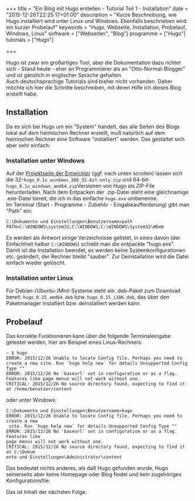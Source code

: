 +++
title 		    = "Ein Blog mit Hugo erstellen - Tutorial Teil 1 - Installation"
date 		    = "2015-12-26T22:25:17+01:00"
description     = "Kurze Beschreibung, wie Hugo installiert wird unter Linux und Windows. Ebenfalls beschrieben wird ein kurzer Probelauf"
keywords        = "Hugo, Webseite, Installation, Probelauf, Windows, Linux"
software 	    = ["Webseiten", "Blog"]
programme	    = ["Hugo"]
tutorials 		= ["Hugo"]

+++

Hugo ist zwar ein großartiges Tool, aber die Dokumentation dazu richtet sich - Stand heute - eher an Programmierer als an "Otto-Normal-Blogger" und ist gänzlich in englischer Sprache gehalten.    
Auch deutschsprachige Tutorials sind bisher nicht vorhanden. Daher möchte ich hier die Schritte beschreiben, mit deren Hilfe ich dieses Blog erstellt habe.

## Installation

Da es sich bei Hugo um ein "System" handelt, das alle Seiten des Blogs lokal auf dem heimischen Rechner erstellt, muß natürlich auf dem heimischen Rechner eine Software "installiert" werden. Das gestaltet sich aber sehr einfach:<!--more-->

### Installation unter Windows
Auf der [Projektseite der Entwickler](https://github.com/spf13/hugo/releases) (ggf. nach unten scrollen) lassen sich die 32-`hugo_0.1x_windows_386_32-bit-only.zip` und 64-bit- `hugo_0.1x_windows_amd64.zip`Versionen von Hugo als ZIP-File herunterladen. Nach dem Entpacken der .zip-Datei steht eine gleichnamige .exe-Datei bereit, die ich in das einfache `hugo.exe` umbenenne.    
Im Terminal (Start - Programme - Zubehör - Eingabeaufforderung) gibt man "Path" ein:
```
C:\Dokumente und Einstellungen\Benutzername>path
PATH=C:\WINDOWS\system32;C:\WINDOWS;C:\WINDOWS\System32\Wbem
```
Es werden als Antwort einige Verzeichnisse gelistet, in _eines_ davon (der Einfachheit halber `C:\WINDOWS`) schiebt man die entpackte "hugo.exe".    
Damit ist die Installation beendet, es werden keine Systemkonfigurationen etc. geändert, der Rechner bleibt "sauber". Zur Deinstallation wird die Datei einfach wieder gelöscht.

### Installation unter Linux
Für Debian-/Ubuntu-/Mint-Systeme steht ein .deb-Paket zum Download bereit: `hugo_0.15_amd64.deb` bzw. `hugo_0.15_i386.deb`, das über den Paketmanager installiert bzw. deinstalliert werden kann.

## Probelauf
Das korrekte Funktionieren kann über die folgende Terminaleingabe getestet werden, hier am Beispiel eines Linux-Rechners:
```
~ $ hugo
ERROR: 2015/12/26 Unable to locate Config file. Perhaps you need to create a new site. Run `hugo help new` for details Unsupported Config Type ""
ERROR: 2015/12/26 No 'baseurl' set in configuration or as a flag. Features like page menus will not work without one.
CRITICAL: 2015/12/26 No source directory found, expecting to find it at /home/benutzer/content
```
oder unter Windows:
```
C:\Dokumente und Einstellungen\Benutzername>hugo
ERROR: 2015/12/26 Unable to locate Config file. Perhaps you need to create a new
 site. Run `hugo help new` for details Unsupported Config Type ""
ERROR: 2015/12/26 No 'baseurl' set in configuration or as a flag. Features like
page menus will not work without one.
CRITICAL: 2015/12/26 No source directory found, expecting to find it at C:\Dokum
ente und Einstellungen\Administrator\content
```
Das bedeutet nichts anderes, als daß Hugo gefunden wurde, Hugo seinerseits aber keine Homepage oder Blog findet und kein zugehöriges Konfigurationsfile. 

Das ist Inhalt der nächsten Folge.